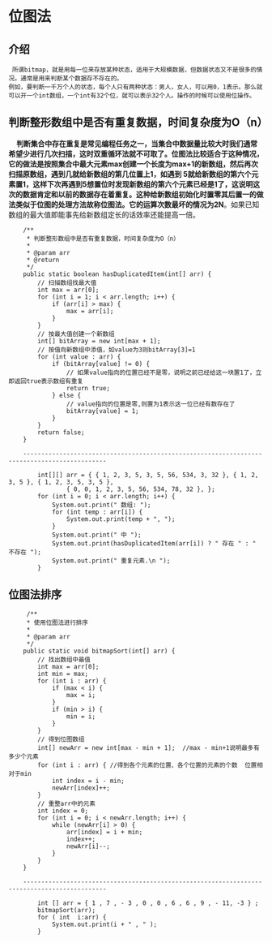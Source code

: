 ﻿# 位图法

## 介绍

     所谓bitmap，就是用每一位来存放某种状态，适用于大规模数据，但数据状态又不是很多的情况。通常是用来判断某个数据存不存在的。
    例如，要判断一千万个人的状态，每个人只有两种状态：男人，女人，可以用0，1表示。那么就可以开一个int数组，一个int有32个位，就可以表示32个人。操作的时候可以使用位操作。

## 判断整形数组中是否有重复数据，时间复杂度为O（n）

&nbsp;&nbsp;&nbsp;&nbsp;__判断集合中存在重复是常见编程任务之一，当集合中数据量比较大时我们通常希望少进行几次扫描，这时双重循环法就不可取了。位图法比较适合于这种情况，它的做法是按照集合中最大元素max创建一个长度为max+1的新数组，然后再次扫描原数组，遇到几就给新数组的第几位置上1，如遇到 5就给新数组的第六个元素置1，这样下次再遇到5想置位时发现新数组的第六个元素已经是1了，这说明这次的数据肯定和以前的数据存在着重复。这种给新数组初始化时置零其后置一的做法类似于位图的处理方法故称位图法。它的运算次数最坏的情况为2N__。如果已知数组的最大值即能事先给新数组定长的话效率还能提高一倍。

```
    /**
	 * 判断整形数组中是否有重复数据，时间复杂度为O（n）
	 * 
	 * @param arr
	 * @return
	 */
	public static boolean hasDuplicatedItem(int[] arr) {
		// 扫描数组找最大值
		int max = arr[0];
		for (int i = 1; i < arr.length; i++) {
			if (arr[i] > max) {
				max = arr[i];
			}
		}
		// 按最大值创建一个新数组
		int[] bitArray = new int[max + 1];
		// 按值向新数组中添值，如value为3则bitArray[3]=1
		for (int value : arr) {
			if (bitArray[value] != 0) {
				// 如果value指向的位置已经不是零，说明之前已经给这一块置1了，立即返回true表示数组有重复
				return true;
			} else {
				// value指向的位置是零,则置为1表示这一位已经有数存在了
				bitArray[value] = 1;
			}
		}
		return false;
	}
	
	---------------------------------------------------------------------------------------------
	
	    int[][] arr = { { 1, 2, 3, 5, 3, 5, 56, 534, 3, 32 }, { 1, 2, 3, 5 }, { 1, 2, 3, 5, 3, 5 },
				{ 0, 0, 1, 2, 3, 5, 56, 534, 78, 32 }, };
		for (int i = 0; i < arr.length; i++) {
			System.out.print(" 数组: ");
			for (int temp : arr[i]) {
				System.out.print(temp + ", ");
			}
			System.out.print(" 中 ");
			System.out.print(hasDuplicatedItem(arr[i]) ? " 存在 " : " 不存在 ");
			System.out.print(" 重复元素.\n ");
		}
```

## 位图法排序

```
     /**
	 * 使用位图法进行排序
	 * 
	 * @param arr
	 */
	public static void bitmapSort(int[] arr) {
		// 找出数组中最值
		int max = arr[0];
		int min = max;
		for (int i : arr) {
			if (max < i) {
				max = i;
			}
			if (min > i) {
				min = i;
			}
		}
		// 得到位图数组
		int[] newArr = new int[max - min + 1];  //max - min+1说明最多有多少个元素 
		for (int i : arr) { //得到各个元素的位置、各个位置的元素的个数  位置相对于min
			int index = i - min;
			newArr[index]++;
		}
		// 重整arr中的元素
		int index = 0;
		for (int i = 0; i < newArr.length; i++) {
			while (newArr[i] > 0) {
				arr[index] = i + min;
				index++;
				newArr[i]--;
			}
		}
	}
	
	---------------------------------------------------------------------------------------------
	
	    int [] arr = { 1 , 7 , - 3 , 0 , 0 , 6 , 6 , 9 , - 11, -3 } ; 
		bitmapSort(arr);
		for ( int  i:arr) {
			System.out.print(i + " , " );
		} 
```




